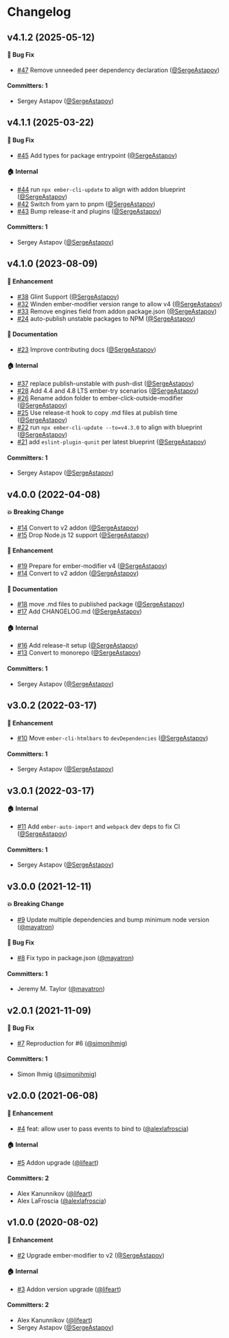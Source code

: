 # Changelog




## v4.1.2 (2025-05-12)

#### :bug: Bug Fix
* [#47](https://github.com/lifeart/ember-click-outside-modifier/pull/47) Remove unneeded peer dependency declaration ([@SergeAstapov](https://github.com/SergeAstapov))

#### Committers: 1
- Sergey Astapov ([@SergeAstapov](https://github.com/SergeAstapov))

## v4.1.1 (2025-03-22)

#### :bug: Bug Fix
* [#45](https://github.com/lifeart/ember-click-outside-modifier/pull/45) Add types for package entrypoint ([@SergeAstapov](https://github.com/SergeAstapov))

#### :house: Internal
* [#44](https://github.com/lifeart/ember-click-outside-modifier/pull/44) run `npx ember-cli-update` to align with addon blueprint ([@SergeAstapov](https://github.com/SergeAstapov))
* [#42](https://github.com/lifeart/ember-click-outside-modifier/pull/42) Switch from yarn to pnpm ([@SergeAstapov](https://github.com/SergeAstapov))
* [#43](https://github.com/lifeart/ember-click-outside-modifier/pull/43) Bump release-it and plugins ([@SergeAstapov](https://github.com/SergeAstapov))

#### Committers: 1
- Sergey Astapov ([@SergeAstapov](https://github.com/SergeAstapov))

## v4.1.0 (2023-08-09)

#### :rocket: Enhancement
* [#38](https://github.com/lifeart/ember-click-outside-modifier/pull/38) Glint Support ([@SergeAstapov](https://github.com/SergeAstapov))
* [#32](https://github.com/lifeart/ember-click-outside-modifier/pull/32) Winden ember-modifier version range to allow v4 ([@SergeAstapov](https://github.com/SergeAstapov))
* [#33](https://github.com/lifeart/ember-click-outside-modifier/pull/33) Remove engines field from addon package.json ([@SergeAstapov](https://github.com/SergeAstapov))
* [#24](https://github.com/lifeart/ember-click-outside-modifier/pull/24) auto-publish unstable packages to NPM ([@SergeAstapov](https://github.com/SergeAstapov))

#### :memo: Documentation
* [#23](https://github.com/lifeart/ember-click-outside-modifier/pull/23) Improve contributing docs ([@SergeAstapov](https://github.com/SergeAstapov))

#### :house: Internal
* [#37](https://github.com/lifeart/ember-click-outside-modifier/pull/37) replace publish-unstable with push-dist ([@SergeAstapov](https://github.com/SergeAstapov))
* [#28](https://github.com/lifeart/ember-click-outside-modifier/pull/28) Add 4.4 and 4.8 LTS ember-try scenarios ([@SergeAstapov](https://github.com/SergeAstapov))
* [#26](https://github.com/lifeart/ember-click-outside-modifier/pull/26) Rename addon folder to ember-click-outside-modifier ([@SergeAstapov](https://github.com/SergeAstapov))
* [#25](https://github.com/lifeart/ember-click-outside-modifier/pull/25) Use release-it hook to copy .md files at publish time ([@SergeAstapov](https://github.com/SergeAstapov))
* [#22](https://github.com/lifeart/ember-click-outside-modifier/pull/22) run `npx ember-cli-update --to=v4.3.0` to align with blueprint ([@SergeAstapov](https://github.com/SergeAstapov))
* [#21](https://github.com/lifeart/ember-click-outside-modifier/pull/21) add `eslint-plugin-qunit` per latest blueprint ([@SergeAstapov](https://github.com/SergeAstapov))

#### Committers: 1
- Sergey Astapov ([@SergeAstapov](https://github.com/SergeAstapov))

## v4.0.0 (2022-04-08)

#### :boom: Breaking Change
* [#14](https://github.com/lifeart/ember-click-outside-modifier/pull/14) Convert to v2 addon ([@SergeAstapov](https://github.com/SergeAstapov))
* [#15](https://github.com/lifeart/ember-click-outside-modifier/pull/15) Drop Node.js 12 support ([@SergeAstapov](https://github.com/SergeAstapov))

#### :rocket: Enhancement
* [#19](https://github.com/lifeart/ember-click-outside-modifier/pull/19) Prepare for ember-modifier v4 ([@SergeAstapov](https://github.com/SergeAstapov))
* [#14](https://github.com/lifeart/ember-click-outside-modifier/pull/14) Convert to v2 addon ([@SergeAstapov](https://github.com/SergeAstapov))

#### :memo: Documentation
* [#18](https://github.com/lifeart/ember-click-outside-modifier/pull/18) move .md files to published package ([@SergeAstapov](https://github.com/SergeAstapov))
* [#17](https://github.com/lifeart/ember-click-outside-modifier/pull/17) Add CHANGELOG.md ([@SergeAstapov](https://github.com/SergeAstapov))

#### :house: Internal
* [#16](https://github.com/lifeart/ember-click-outside-modifier/pull/16) Add release-it setup ([@SergeAstapov](https://github.com/SergeAstapov))
* [#13](https://github.com/lifeart/ember-click-outside-modifier/pull/13) Convert to monorepo ([@SergeAstapov](https://github.com/SergeAstapov))

#### Committers: 1
- Sergey Astapov ([@SergeAstapov](https://github.com/SergeAstapov))


## v3.0.2 (2022-03-17)

#### :rocket: Enhancement
* [#10](https://github.com/lifeart/ember-click-outside-modifier/pull/10) Move `ember-cli-htmlbars` to `devDependencies` ([@SergeAstapov](https://github.com/SergeAstapov))

#### Committers: 1
- Sergey Astapov ([@SergeAstapov](https://github.com/SergeAstapov))


## v3.0.1 (2022-03-17)

#### :house: Internal
* [#11](https://github.com/lifeart/ember-click-outside-modifier/pull/11) Add `ember-auto-import` and `webpack` dev deps to fix CI ([@SergeAstapov](https://github.com/SergeAstapov))

#### Committers: 1
- Sergey Astapov ([@SergeAstapov](https://github.com/SergeAstapov))


## v3.0.0 (2021-12-11)

#### :boom: Breaking Change
* [#9](https://github.com/lifeart/ember-click-outside-modifier/pull/9) Update multiple dependencies and bump minimum node version ([@mayatron](https://github.com/mayatron))

#### :bug: Bug Fix
* [#8](https://github.com/lifeart/ember-click-outside-modifier/pull/8) Fix typo in package.json ([@mayatron](https://github.com/mayatron))

#### Committers: 1
- Jeremy M. Taylor ([@mayatron](https://github.com/mayatron))


## v2.0.1 (2021-11-09)

#### :bug: Bug Fix
* [#7](https://github.com/lifeart/ember-click-outside-modifier/pull/7) Reproduction for #6 ([@simonihmig](https://github.com/simonihmig))

#### Committers: 1
- Simon Ihmig ([@simonihmig](https://github.com/simonihmig))


## v2.0.0 (2021-06-08)

#### :rocket: Enhancement
* [#4](https://github.com/lifeart/ember-click-outside-modifier/pull/4) feat: allow user to pass events to bind to ([@alexlafroscia](https://github.com/alexlafroscia))

#### :house: Internal
* [#5](https://github.com/lifeart/ember-click-outside-modifier/pull/5) Addon upgrade ([@lifeart](https://github.com/lifeart))

#### Committers: 2
- Alex Kanunnikov ([@lifeart](https://github.com/lifeart))
- Alex LaFroscia ([@alexlafroscia](https://github.com/alexlafroscia))


## v1.0.0 (2020-08-02)

#### :rocket: Enhancement
* [#2](https://github.com/lifeart/ember-click-outside-modifier/pull/2) Upgrade ember-modifier to v2 ([@SergeAstapov](https://github.com/SergeAstapov))

#### :house: Internal
* [#3](https://github.com/lifeart/ember-click-outside-modifier/pull/3) Addon version upgrade ([@lifeart](https://github.com/lifeart))

#### Committers: 2
- Alex Kanunnikov ([@lifeart](https://github.com/lifeart))
- Sergey Astapov ([@SergeAstapov](https://github.com/SergeAstapov))
